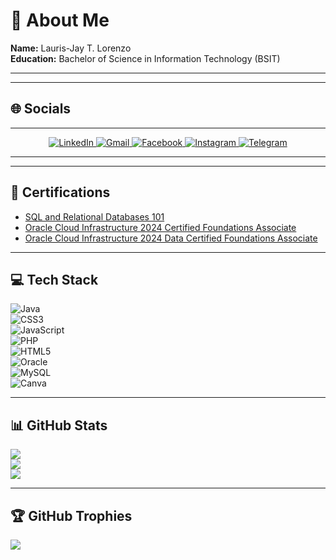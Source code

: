 # 💫 About Me
**Name:** Lauris-Jay T. Lorenzo  
**Education:** Bachelor of Science in Information Technology (BSIT)

---

---

## 🌐 Socials
<div align="center">
  <hr>
  <a href="https://www.linkedin.com/in/laurislorenzo" target="_blank">
    <img src="https://img.shields.io/badge/LinkedIn-%230077B5.svg?style=for-the-badge&logo=linkedin&logoColor=white" alt="LinkedIn">
  </a>
  <a href="mailto:lauris@example.com" target="_blank">
    <img src="https://img.shields.io/badge/Gmail-D14836?style=for-the-badge&logo=gmail&logoColor=white" alt="Gmail">
  </a>
  <a href="https://facebook.com/LaurisLorenzo" target="_blank">
    <img src="https://img.shields.io/badge/Facebook-%231877F2.svg?style=for-the-badge&logo=facebook&logoColor=white" alt="Facebook">
  </a>
  <a href="https://instagram.com/lauriszss" target="_blank">
    <img src="https://img.shields.io/badge/Instagram-%23E4405F.svg?style=for-the-badge&logo=instagram&logoColor=white" alt="Instagram">
  </a>
  <a href="https://telegram.me/laurislorenzo" target="_blank">
    <img src="https://img.shields.io/badge/Telegram-2CA5E0?style=for-the-badge&logo=telegram&logoColor=white" alt="Telegram">
  </a>
  <hr>
</div>

---

## 🏅 Certifications
- [SQL and Relational Databases 101](https://courses.cognitiveclass.ai/certificates/3250b7caab7340a5b924a29946aefad2)  
- [Oracle Cloud Infrastructure 2024 Certified Foundations Associate](https://catalog-education.oracle.com/pls/certview/sharebadge?id=3FC6CD10C84C4273466F4C620304EA30FE9FD8CB33F3878A9382283A313827C9)  
- [Oracle Cloud Infrastructure 2024 Data Certified Foundations Associate](https://catalog-education.oracle.com/pls/certview/sharebadge?id=3FC6CD10C84C4273466F4C620304EA30EEF7242B2320E51B1FE85DCE94C98640)

---

## 💻 Tech Stack
![Java](https://img.shields.io/badge/java-%23ED8B00.svg?style=for-the-badge&logo=openjdk&logoColor=white)  
![CSS3](https://img.shields.io/badge/css3-%231572B6.svg?style=for-the-badge&logo=css3&logoColor=white)  
![JavaScript](https://img.shields.io/badge/javascript-%23323330.svg?style=for-the-badge&logo=javascript&logoColor=%23F7DF1E)  
![PHP](https://img.shields.io/badge/php-%23777BB4.svg?style=for-the-badge&logo=php&logoColor=white)  
![HTML5](https://img.shields.io/badge/html5-%23E34F26.svg?style=for-the-badge&logo=html5&logoColor=white)  
![Oracle](https://img.shields.io/badge/Oracle-F80000?style=for-the-badge&logo=oracle&logoColor=white)  
![MySQL](https://img.shields.io/badge/mysql-4479A1.svg?style=for-the-badge&logo=mysql&logoColor=white)  
![Canva](https://img.shields.io/badge/Canva-%2300C4CC.svg?style=for-the-badge&logo=Canva&logoColor=white)

---

## 📊 GitHub Stats
![](https://github-readme-stats.vercel.app/api?username=potato-dv&theme=dark&hide_border=false&include_all_commits=false&count_private=false)  
![](https://github-readme-streak-stats.herokuapp.com/?user=potato-dv&theme=dark&hide_border=false)  
![](https://github-readme-stats.vercel.app/api/top-langs/?username=potato-dv&theme=dark&hide_border=false&include_all_commits=false&count_private=false&layout=compact)

---

## 🏆 GitHub Trophies
![](https://github-profile-trophy.vercel.app/?username=potato-dv&theme=radical&no-frame=false&no-bg=true&margin-w=4)
